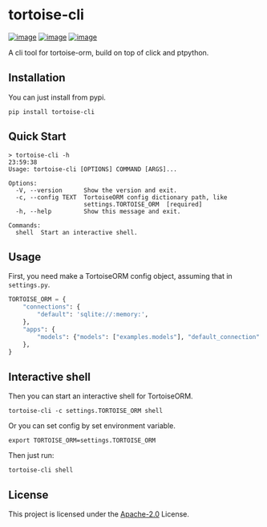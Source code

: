 # tortoise-cli

[![image](https://img.shields.io/pypi/v/tortoise-cli.svg?style=flat)](https://pypi.python.org/pypi/tortoise-cli)
[![image](https://img.shields.io/github/license/tortoise/tortoise-cli)](https://github.com/tortoise/tortoise-cli)
[![image](https://github.com/tortoise/tortoise-cli/workflows/pypi/badge.svg)](https://github.com/tortoise/tortoise-cli/actions?query=workflow:pypi)

A cli tool for tortoise-orm, build on top of click and ptpython.

## Installation

You can just install from pypi.

```shell
pip install tortoise-cli
```

## Quick Start

```shell
> tortoise-cli -h                                                                                                                                                                 23:59:38
Usage: tortoise-cli [OPTIONS] COMMAND [ARGS]...

Options:
  -V, --version      Show the version and exit.
  -c, --config TEXT  TortoiseORM config dictionary path, like
                     settings.TORTOISE_ORM  [required]
  -h, --help         Show this message and exit.

Commands:
  shell  Start an interactive shell.
```

## Usage

First, you need make a TortoiseORM config object, assuming that in `settings.py`.

```python
TORTOISE_ORM = {
    "connections": {
        "default": 'sqlite://:memory:',
    },
    "apps": {
        "models": {"models": ["examples.models"], "default_connection": "default"},
    },
}
```

## Interactive shell

Then you can start an interactive shell for TortoiseORM.

```shell
tortoise-cli -c settings.TORTOISE_ORM shell
```

Or you can set config by set environment variable.

```shell
export TORTOISE_ORM=settings.TORTOISE_ORM
```

Then just run:

```shell
tortoise-cli shell
```

## License

This project is licensed under the
[Apache-2.0](https://github.com/tortoise/tortoise-cli/blob/main/LICENSE) License.
